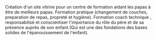 Création d'un site vitrine pour un centre de formation aidant les papas à être de meilleurs papas. Formation pratique (changement de couches, preparation de repas, propreté et hygiène). Formation coach technique , responsabilisé et conscientiser l'importance du rôle du père et de sa présence auprès de son enfant.(Qui est une des fondations des bases solides de l'épanouissement de l'enfant).
